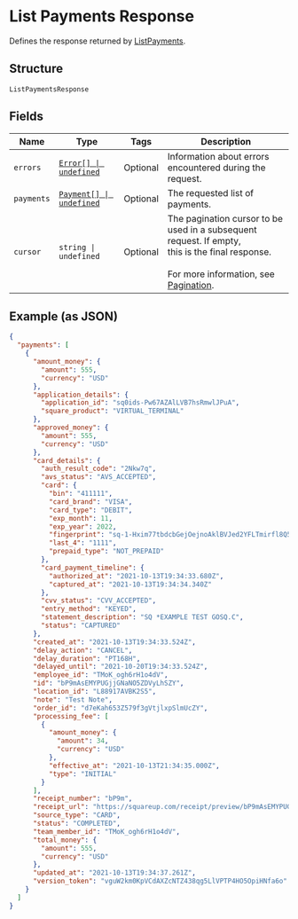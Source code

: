 
# List Payments Response

Defines the response returned by [ListPayments](../../doc/api/payments.md#list-payments).

## Structure

`ListPaymentsResponse`

## Fields

| Name | Type | Tags | Description |
|  --- | --- | --- | --- |
| `errors` | [`Error[] \| undefined`](../../doc/models/error.md) | Optional | Information about errors encountered during the request. |
| `payments` | [`Payment[] \| undefined`](../../doc/models/payment.md) | Optional | The requested list of payments. |
| `cursor` | `string \| undefined` | Optional | The pagination cursor to be used in a subsequent request. If empty,<br>this is the final response.<br><br>For more information, see [Pagination](https://developer.squareup.com/docs/basics/api101/pagination). |

## Example (as JSON)

```json
{
  "payments": [
    {
      "amount_money": {
        "amount": 555,
        "currency": "USD"
      },
      "application_details": {
        "application_id": "sq0ids-Pw67AZAlLVB7hsRmwlJPuA",
        "square_product": "VIRTUAL_TERMINAL"
      },
      "approved_money": {
        "amount": 555,
        "currency": "USD"
      },
      "card_details": {
        "auth_result_code": "2Nkw7q",
        "avs_status": "AVS_ACCEPTED",
        "card": {
          "bin": "411111",
          "card_brand": "VISA",
          "card_type": "DEBIT",
          "exp_month": 11,
          "exp_year": 2022,
          "fingerprint": "sq-1-Hxim77tbdcbGejOejnoAklBVJed2YFLTmirfl8Q5XZzObTc8qY_U8RkwzoNL8dCEcQ",
          "last_4": "1111",
          "prepaid_type": "NOT_PREPAID"
        },
        "card_payment_timeline": {
          "authorized_at": "2021-10-13T19:34:33.680Z",
          "captured_at": "2021-10-13T19:34:34.340Z"
        },
        "cvv_status": "CVV_ACCEPTED",
        "entry_method": "KEYED",
        "statement_description": "SQ *EXAMPLE TEST GOSQ.C",
        "status": "CAPTURED"
      },
      "created_at": "2021-10-13T19:34:33.524Z",
      "delay_action": "CANCEL",
      "delay_duration": "PT168H",
      "delayed_until": "2021-10-20T19:34:33.524Z",
      "employee_id": "TMoK_ogh6rH1o4dV",
      "id": "bP9mAsEMYPUGjjGNaNO5ZDVyLhSZY",
      "location_id": "L88917AVBK2S5",
      "note": "Test Note",
      "order_id": "d7eKah653Z579f3gVtjlxpSlmUcZY",
      "processing_fee": [
        {
          "amount_money": {
            "amount": 34,
            "currency": "USD"
          },
          "effective_at": "2021-10-13T21:34:35.000Z",
          "type": "INITIAL"
        }
      ],
      "receipt_number": "bP9m",
      "receipt_url": "https://squareup.com/receipt/preview/bP9mAsEMYPUGjjGNaNO5ZDVyLhSZY",
      "source_type": "CARD",
      "status": "COMPLETED",
      "team_member_id": "TMoK_ogh6rH1o4dV",
      "total_money": {
        "amount": 555,
        "currency": "USD"
      },
      "updated_at": "2021-10-13T19:34:37.261Z",
      "version_token": "vguW2km0KpVCdAXZcNTZ438qg5LlVPTP4HO5OpiHNfa6o"
    }
  ]
}
```

